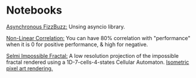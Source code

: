 # Notebooks

[Asynchronous FizzBuzz:](https://github.com/Nydhal/Python-Notebooks/blob/master/Asyncio%20FizzBuzz.ipynb) Unsing asyncio library.

[Non-Linear Correlation:](https://github.com/Nydhal/Python-Notebooks/blob/master/NonLinear_Correlation.ipynb) You can have 80% correlation with "performance" when it is 0 for positive performance, & high for negative.

[Selmi Impossible Fractal:](https://github.com/Nydhal/Python-Notebooks/blob/master/Selmi_Impossible_Fractal.ipynb) 
A low resolution projection of the impossible fractal rendered using a 1D-7-cells-4-states Cellular Automaton.
[Isometric pixel art rendering.](https://pbs.twimg.com/media/D2nb9abUkAAozbP.jpg "Nidhal Selmi - 2009")
